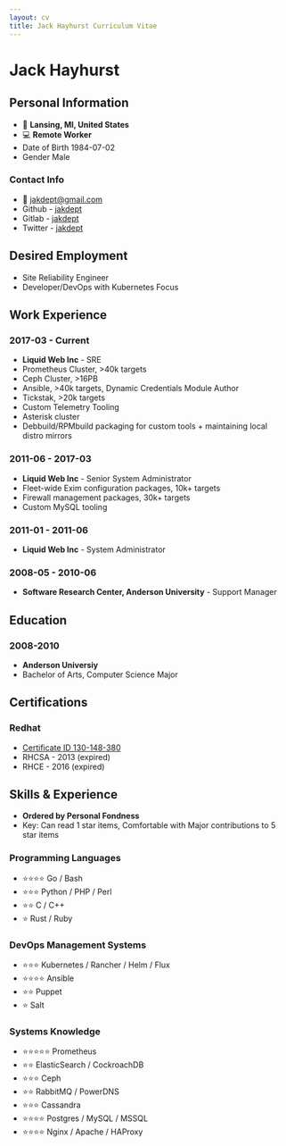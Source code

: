 ```yaml
---
layout: cv
title: Jack Hayhurst Curriculum Vitae
---
```


# Jack Hayhurst
## Personal Information
- 📍 __Lansing, MI, United States__
- 💻 __Remote Worker__
- Date of Birth 1984-07-02
- Gender Male

### Contact Info
- 📧 [jakdept@gmail.com](mailto:jakdept@gmail.com)
- Github - [jakdept](https://github.com/jakdept)
- Gitlab - [jakdept](https://gitlab.com/jakdept)
- Twitter - [jakdept](https://twitter.com/jakdept)

## Desired Employment
- Site Reliability Engineer
- Developer/DevOps with Kubernetes Focus

## Work Experience

### 2017-03 - Current
- __Liquid Web Inc__ - SRE
- Prometheus Cluster, >40k targets
- Ceph Cluster, >16PB
- Ansible, >40k targets, Dynamic Credentials Module Author
- Tickstak, >20k targets
- Custom Telemetry Tooling
- Asterisk cluster
- Debbuild/RPMbuild packaging for custom tools + maintaining local distro mirrors


### 2011-06 - 2017-03
- __Liquid Web Inc__ - Senior System Administrator
- Fleet-wide Exim configuration packages, 10k+ targets
- Firewall management packages, 30k+ targets
- Custom MySQL tooling

### 2011-01 - 2011-06
- __Liquid Web Inc__ - System Administrator

### 2008-05 - 2010-06
- __Software Research Center, Anderson University__ - Support Manager

## Education

### 2008-2010
- __Anderson Universiy__
- Bachelor of Arts, Computer Science Major

## Certifications

### Redhat
- [Certificate ID 130-148-380](https://rhtapps.redhat.com/verify?certId=130-148-380)
- RHCSA - 2013 (expired)
- RHCE - 2016 (expired)

## Skills & Experience
- __Ordered by Personal Fondness__
- Key: Can read 1 star items, Comfortable with Major contributions to 5 star items

### Programming Languages
- ⭐️️⭐️️️⭐⭐️️ Go / Bash
- ⭐️⭐️⭐️ Python / PHP / Perl
- ⭐⭐️ C / C++
- ⭐️ Rust / Ruby

### DevOps Management Systems
- ⭐️️️⭐⭐️️ Kubernetes / Rancher / Helm / Flux
- ⭐⭐️️️⭐⭐️️ Ansible
- ⭐️⭐️️ Puppet
- ⭐️️️️ Salt

### Systems Knowledge
- ⭐⭐️⭐️️️⭐⭐️️ Prometheus
- ⭐️⭐️️ ElasticSearch / CockroachDB
- ⭐️️️⭐⭐️️ Ceph
- ⭐⭐️️ RabbitMQ / PowerDNS
- ⭐️️️️⭐⭐️️ Cassandra
- ⭐️️️️⭐⭐⭐️️️ Postgres / MySQL / MSSQL
- ⭐️️️️⭐⭐⭐️️️ Nginx / Apache / HAProxy

<!-- ### Footer

Last updated: May 2021 -->
